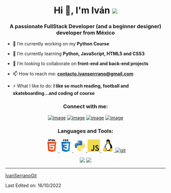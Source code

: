 <h1 align="center">Hi 👋, I'm Iván <img height="40" src="https://emoji.gg/assets/emoji/7333-parrotdance.gif"></h1>
<h3 align="center">A passionate FullStack Developer (and a beginner designer) developer from México</h3>

- 🔭 I’m currently working on my **Python Course**

- 🌱 I’m currently learning **Python, JavaScript, HTML5 and CSS3**

- 👯 I’m looking to collaborate on **front-end and back-end projects**

- 📫 How to reach me: **contacto.ivanserrrano@gmail.com**

- ⚡ What I like to do: **I like so much reading, football and skateboarding...and coding of course**

<h3 align="center">Connect with me:</h3>
<div align="center">

[![image](https://img.shields.io/badge/LinkedIn-0077B5?style=for-the-badge&logo=linkedin&logoColor=white)](https://www.linkedin.com/in/serrano-ivan/)
[![image](https://img.shields.io/badge/Instagram-E4405F?style=for-the-badge&logo=instagram&logoColor=white)](https://www.instagram.com/_ivan.serrano/)
[![image](https://img.shields.io/badge/Twitter-1DA1F2?style=for-the-badge&logo=twitter&logoColor=white)](https://twitter.com/lvanSerrano)
[![image](https://img.shields.io/badge/Gmail-D14836?style=for-the-badge&logo=gmail&logoColor=white)](mailto:contacto.ivanserrano@gmail.com)
  
</div>

<h3 align="center">Languages and Tools:</h3>

<p align="center"> 
  <a href="https://www.w3.org/html/" target="_blank"> 
    <img src="https://raw.githubusercontent.com/devicons/devicon/master/icons/html5/html5-original-wordmark.svg" alt="html5" width="40" height="40"/> 
  </a>
  <a href="https://www.w3schools.com/css/" target="_blank"> 
    <img src="https://raw.githubusercontent.com/devicons/devicon/master/icons/css3/css3-original-wordmark.svg" alt="css3" width="40" height="40"/> 
  </a> 
  <a href="https://www.python.org" target="_blank"> 
    <img src="https://raw.githubusercontent.com/devicons/devicon/master/icons/python/python-original.svg" alt="python" width="40" height="40"/> 
  </a>  
  <a href="https://developer.mozilla.org/en-US/docs/Web/JavaScript" target="_blank"> 
    <img src="https://raw.githubusercontent.com/devicons/devicon/master/icons/javascript/javascript-original.svg" alt="javascript" width="40" height="40"/> 
  </a> 
  <a href="https://www.linux.org/" target="_blank"> 
    <img src="https://raw.githubusercontent.com/devicons/devicon/master/icons/linux/linux-original.svg" alt="linux" width="40" height="40"/> 
  </a> 
  <a href="https://git-scm.com/" target="_blank"> 
    <img src="https://www.vectorlogo.zone/logos/git-scm/git-scm-icon.svg" alt="git" width="40" height="40"/> 
  </a>
</p>

<p align= "center">
  <img height= "150" src="https://github-readme-stats.vercel.app/api?username=BrantLauro&theme=react&show_icons=true&include_all_commits=true" />
  <img height= "150" src="https://github-readme-stats.vercel.app/api/top-langs/?username=BrantLauro&theme=react&layout=compact" />
</p>

------

[IvanSerranoGit](https://github.com/IvanSerranoGit)

Last Edited on: 16/10/2022
